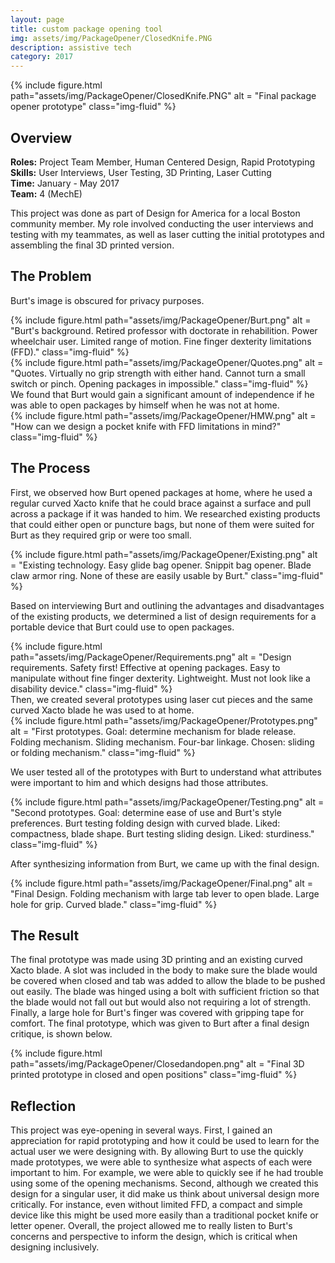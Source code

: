```yaml
---
layout: page
title: custom package opening tool 
img: assets/img/PackageOpener/ClosedKnife.PNG
description: assistive tech
category: 2017
---
```

<div class="row">
    <div class="w-50 p-3">
        {% include figure.html path="assets/img/PackageOpener/ClosedKnife.PNG" alt = "Final package opener prototype" class="img-fluid" %}
    </div>
</div>

## Overview
**Roles:** Project Team Member, Human Centered Design, Rapid Prototyping  
**Skills:** User Interviews, User Testing, 3D Printing, Laser Cutting  
**Time:** January - May 2017  
**Team:** 4 (MechE) 

This project was done as part of Design for America for a local Boston community member. My role involved conducting the user interviews and testing with my teammates, as well as laser cutting the initial prototypes and assembling the final 3D printed version.

## The Problem
Burt's image is obscured for privacy purposes. 
<div class="row">
    <div class="col-sm mt-3 mt-md-0">
        {% include figure.html path="assets/img/PackageOpener/Burt.png" alt = "Burt's background. Retired professor with doctorate in rehabilition. Power wheelchair user. Limited range of motion. Fine finger dexterity limitations (FFD)." class="img-fluid" %}
    </div>
</div>

<div class="row">
    <div class="col-sm mt-3 mt-md-0">
        {% include figure.html path="assets/img/PackageOpener/Quotes.png" alt = "Quotes. Virtually no grip strength with either hand. Cannot turn a small switch or pinch. Opening packages in impossible." class="img-fluid" %}
    </div>
</div>
We found that Burt would gain a significant amount of independence if he was able to open packages by himself when he was not at home. 

<div class="row">
    <div class="col-sm mt-3 mt-md-0">
        {% include figure.html path="assets/img/PackageOpener/HMW.png" alt = "How can we design a pocket knife with FFD limitations in mind?" class="img-fluid" %}
    </div>
</div>

## The Process
First, we observed how Burt opened packages at home, where he used a regular curved Xacto knife that he could brace against a surface and pull across a package if it was handed to him. 
We researched existing products that could either open or puncture bags, but none of them were suited for Burt as they required grip or were too small. 
<div class="row">
    <div class="col-sm mt-3 mt-md-0">
        {% include figure.html path="assets/img/PackageOpener/Existing.png" alt = "Existing technology. Easy glide bag opener. Snippit bag opener. Blade claw armor ring. None of these are easily usable by Burt." class="img-fluid" %}
    </div>
</div>

Based on interviewing Burt and outlining the advantages and disadvantages of the existing products, we determined a list of design requirements for a portable device that Burt could use to open packages.
<div class="row">
    <div class="col-sm mt-3 mt-md-0">
        {% include figure.html path="assets/img/PackageOpener/Requirements.png" alt = "Design requirements. Safety first! Effective at opening packages. Easy to manipulate without fine finger dexterity. Lightweight. Must not look like a disability device." class="img-fluid" %}
    </div>
</div>
Then, we created several prototypes using laser cut pieces and the same curved Xacto blade he was used to at home.
<div class="row">
    <div class="col-sm mt-3 mt-md-0">
        {% include figure.html path="assets/img/PackageOpener/Prototypes.png" alt = "First prototypes. Goal: determine mechanism for blade release. Folding mechanism. Sliding mechanism. Four-bar linkage. Chosen: sliding or folding mechanism." class="img-fluid" %}
    </div>
</div>

We user tested all of the prototypes with Burt to understand what attributes were important to him and which designs had those attributes. 
<div class="row">
    <div class="col-sm mt-3 mt-md-0">
        {% include figure.html path="assets/img/PackageOpener/Testing.png" alt = "Second prototypes. Goal: determine ease of use and Burt's style preferences. Burt testing folding design with curved blade. Liked: compactness, blade shape. Burt testing sliding design. Liked: sturdiness." class="img-fluid" %}
    </div>
</div>

After synthesizing information from Burt, we came up with the final design.
<div class="row">
    <div class="col-sm mt-3 mt-md-0">
        {% include figure.html path="assets/img/PackageOpener/Final.png" alt = "Final Design. Folding mechanism with large tab lever to open blade. Large hole for grip. Curved blade." class="img-fluid" %}
    </div>
</div>

## The Result
The final prototype was made using 3D printing and an existing curved Xacto blade. A slot was included in the body to make sure the blade would be covered when closed and tab was added to allow the blade to be pushed out easily.
The blade was hinged using a bolt with sufficient friction so that the blade would not fall out but would also not requiring a lot of strength. Finally, a large hole for Burt's finger was covered with gripping tape for comfort. The
final prototype, which was given to Burt after a final design critique, is  shown below.
<div class="row">
    <div class="col-sm mt-3 mt-md-0">
        {% include figure.html path="assets/img/PackageOpener/Closedandopen.png" alt = "Final 3D printed prototype in closed and open positions" class="img-fluid" %}
    </div>
</div>

## Reflection
This project was eye-opening in several ways. First, I gained an appreciation for rapid prototyping and how it could be used to learn for the actual user we were designing with.
By allowing Burt to use the quickly made prototypes, we were able to synthesize what aspects of each were important to him. For example, we were able to quickly see if he 
had trouble using some of the opening mechanisms.
Second, although we created this design for a singular user, it did make us think about universal design more critically. For instance, even without limited FFD, a compact and simple
device like this might be used more easily than a traditional pocket knife or letter opener. Overall, the project allowed me to really listen to Burt's concerns and perspective to inform the design, which is critical when designing inclusively. 


